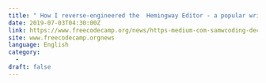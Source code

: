 ```yaml
---
title: " How I reverse-engineered the  Hemingway Editor - a popular writing app - and built my own from a beach in Thailand "
date: 2019-07-03T04:30:00Z
link: https://www.freecodecamp.org/news/https-medium-com-samwcoding-deconstructing-the-hemingway-app-8098e22d878d/?utm_medium=RSS&utm_source=news.12bit.vn
site: www.freecodecamp.orgnews
language: English
category:
  -   
draft: false
---
```

